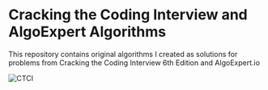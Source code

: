 # Cracking the Coding Interview and AlgoExpert Algorithms
This repository contains original algorithms I created as solutions for problems from Cracking the Coding Interview 6th Edition and AlgoExpert.io

![CTCI](https://github.com/noahjpark/Algorithms/blob/master/images/ctci.png?raw=true)
